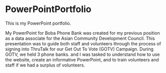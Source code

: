# PowerPointPortfolio
This is my PowerPoint portfolio.

My PowerPoint for Boba Phone Bank was created for my previous position as a data associate for the Asian Community Development Council. This presentation was to guide both staff and volunteers through the process of signing into ThruTalk for our Get Out To Vote (GOTV) Campaign. During GOTV, we held 3 phone banks. and I was tasked to understand how to use the website, create an informative PowerPoint, and to train volunteers and staff if we had a surplus of volunteers. 

